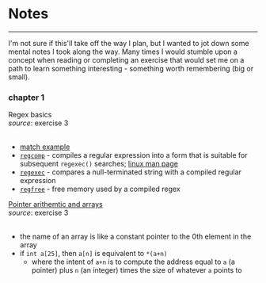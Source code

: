 # Notes
<hr>
I'm not sure if this'll take off the way I plan, but I wanted to jot down some mental notes I took along the way. Many times I would stumble upon a concept when reading or completing an exercise that would set me on a path to learn something interesting - something worth remembering (big or small).

### chapter 1

Regex basics<br>
_source_: exercise 3<br><br>
* [match example](https://www.quora.com/How-do-I-use-regular-expressions-in-the-C-programming-language)<br>
* [`regcomp`](http://pubs.opengroup.org/onlinepubs/7908799/xsh/regcomp.html) - compiles a regular expression into a form that is suitable for subsequent `regexec()` searches; [linux man page](https://linux.die.net/man/3/regcomp)<br>
* [`regexec`](https://www.mkssoftware.com/docs/man3/regexec.3.asp) - compares a null-terminated string with a compiled regular expression<br>
* [`regfree`](https://www.gnu.org/software/libc/manual/html_node/Regexp-Cleanup.html) - free memory used by a compiled regex<br>

[Pointer arithemtic and arrays](http://www.cs.yale.edu/homes/aspnes/pinewiki/C(2f)Pointers.html)<br>
_source_: exercise 3<br><br>
* the name of an array is like a constant pointer to the 0th element in the array<br>
* if `int a[25]`, then `a[n]` is equivalent to `*(a+n)`<br>
    * where the intent of `a+n` is to compute the address equal to `a` (a pointer) plus `n` (an integer) times the size of whatever `a` points to
